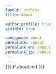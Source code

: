 ```yaml
---
layout: archive
title: About

author_profile: true
visible: true

namespace: about
permalink: /about
permalink_en: /about
permalink_jp: /about
---
```


{% tf about.md %}
